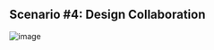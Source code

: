 ## Scenario #4: Design Collaboration

![image](https://user-images.githubusercontent.com/969404/111334964-61b6bd80-864a-11eb-9582-44160d0b8c3f.png)